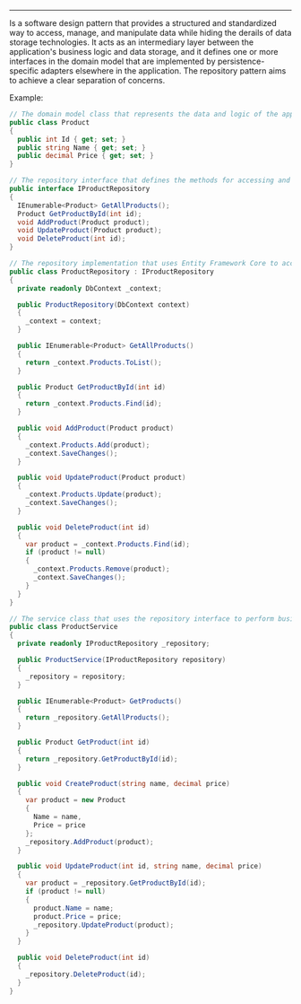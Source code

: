 ***
Is a software design pattern that provides a structured and standardized way to access, manage, and manipulate data while hiding the derails of data storage technologies. It acts as an intermediary layer between the application's business logic and data storage, and it defines one or more interfaces in the domain model that are implemented by persistence-specific adapters elsewhere in the application. The repository pattern aims to achieve a clear separation of concerns.

Example:

```csharp
// The domain model class that represents the data and logic of the application
public class Product
{
  public int Id { get; set; }
  public string Name { get; set; }
  public decimal Price { get; set; }
}

// The repository interface that defines the methods for accessing and manipulating products
public interface IProductRepository
{
  IEnumerable<Product> GetAllProducts();
  Product GetProductById(int id);
  void AddProduct(Product product);
  void UpdateProduct(Product product);
  void DeleteProduct(int id);
}

// The repository implementation that uses Entity Framework Core to access a SQL database
public class ProductRepository : IProductRepository
{
  private readonly DbContext _context;

  public ProductRepository(DbContext context)
  {
    _context = context;
  }

  public IEnumerable<Product> GetAllProducts()
  {
    return _context.Products.ToList();
  }

  public Product GetProductById(int id)
  {
    return _context.Products.Find(id);
  }

  public void AddProduct(Product product)
  {
    _context.Products.Add(product);
    _context.SaveChanges();
  }

  public void UpdateProduct(Product product)
  {
    _context.Products.Update(product);
    _context.SaveChanges();
  }

  public void DeleteProduct(int id)
  {
    var product = _context.Products.Find(id);
    if (product != null)
    {
      _context.Products.Remove(product);
      _context.SaveChanges();
    }
  }
}

// The service class that uses the repository interface to perform business logic on products
public class ProductService
{
  private readonly IProductRepository _repository;

  public ProductService(IProductRepository repository)
  {
    _repository = repository;
  }

  public IEnumerable<Product> GetProducts()
  {
    return _repository.GetAllProducts();
  }

  public Product GetProduct(int id)
  {
    return _repository.GetProductById(id);
  }

  public void CreateProduct(string name, decimal price)
  {
    var product = new Product
    {
      Name = name,
      Price = price
    };
    _repository.AddProduct(product);
  }

  public void UpdateProduct(int id, string name, decimal price)
  {
    var product = _repository.GetProductById(id);
    if (product != null)
    {
      product.Name = name;
      product.Price = price;
      _repository.UpdateProduct(product);
    }
  }

  public void DeleteProduct(int id)
  {
    _repository.DeleteProduct(id);
  }
}

```